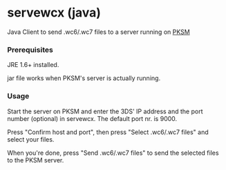 # servewcx (java)

Java Client to send .wc6/.wc7 files to a server running on [PKSM](https://github.com/BernardoGiordano/PKSM)

### Prerequisites

JRE 1.6+ installed.

jar file works when PKSM's server is actually running.

### Usage

Start the server on PKSM and enter the 3DS' IP address and the port number (optional) in servewcx. The default port nr. is 9000.

Press "Confirm host and port", then press "Select .wc6/.wc7 files" and select your files.

When you're done, press "Send .wc6/.wc7 files" to send the selected files to the PKSM server.
